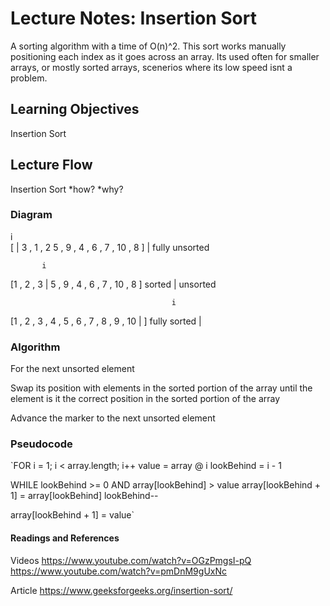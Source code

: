 # Lecture Notes: Insertion Sort
A sorting algorithm with a time of O(n)^2. This sort works manually positioning each index as it goes across an array.
Its used often for smaller arrays, or mostly sorted arrays, scenerios where its low speed isnt a problem. 

## Learning Objectives
Insertion Sort

## Lecture Flow
Insertion Sort
*how?
*why? 

### Diagram

  i         
[ | 3 , 1 , 2  5 , 9 , 4 , 6 , 7 , 10 , 8 ]
  | fully unsorted  

           i
[1 , 2 , 3 | 5 , 9 , 4 , 6 , 7 , 10 , 8 ]
sorted     | unsorted     

                                        i
[1 , 2 , 3 , 4 , 5 , 6 , 7 , 8 , 9 , 10 | ]
                        fully sorted    |      

### Algorithm
For the next unsorted element

Swap its position with elements in the sorted portion of the array until the element is it the correct position in the sorted portion of the array

Advance the marker to the next unsorted element

### Pseudocode

`FOR i = 1; i < array.length; i++
value = array @ i
lookBehind = i - 1

WHILE lookBehind >= 0 AND array[lookBehind] > value
array[lookBehind + 1] = array[lookBehind]
lookBehind--

array[lookBehind + 1] = value`


#### Readings and References
Videos
https://www.youtube.com/watch?v=OGzPmgsI-pQ
https://www.youtube.com/watch?v=pmDnM9gUxNc

Article
https://www.geeksforgeeks.org/insertion-sort/
